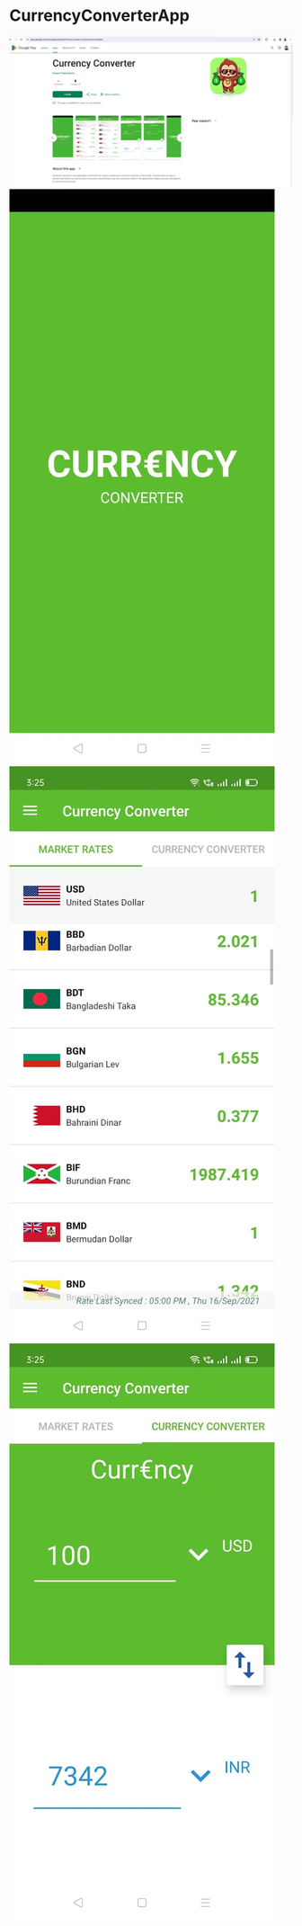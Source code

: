 # CurrencyConverterApp

![Alt text](/CC-1.PNG?raw=true "Play Store")
![Alt text](/CC-2.PNG?raw=true "SS-1")
![Alt text](/CC-3.PNG?raw=true "SS-2")
![alt text](https://github.com/sawanch/CurrencyConverterApp/blob/main/CC-4.png?raw=true)
